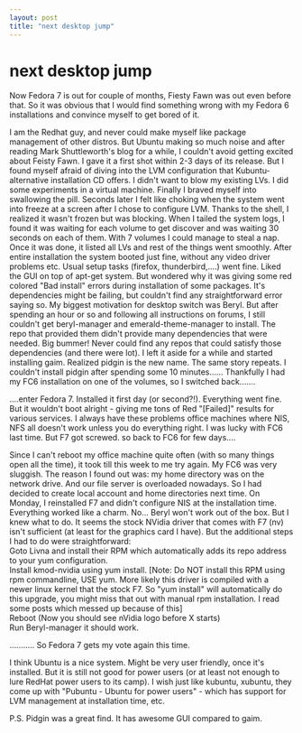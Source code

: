 ```yaml
---
layout: post
title: "next desktop jump"
---
```

next desktop jump
===
Now Fedora 7 is out for couple of months, Fiesty Fawn was out even before that. So it was obvious that I would find something wrong with my Fedora 6 installations and convince myself to get bored of it.  
  
I am the Redhat guy, and never could make myself like package management of other distros. But Ubuntu making so much noise and after reading Mark Shuttleworth's blog for a while, I couldn't avoid getting excited about Feisty Fawn. I gave it a first shot within 2-3 days of its release. But I found myself afraid of diving into the LVM configuration that Kubuntu-alternative installation CD offers. I didn't want to blow my existing LVs. I did some experiments in a virtual machine. Finally I braved myself into swallowing the pill. Seconds later I felt like choking when the system went into freeze at a screen after I chose to configure LVM. Thanks to the shell, I realized it wasn't frozen but was blocking. When I tailed the system logs, I found it was waiting for each volume to get discover and was waiting 30 seconds on each of them. With 7 volumes I could manage to steal a nap. Once it was done, it listed all LVs and rest of the things went smoothly. After entire installation the system booted just fine, without any video driver problems etc. Usual setup tasks (firefox, thunderbird,....) went fine. Liked the GUI on top of apt-get system. But wondered why it was giving some red colored "Bad install" errors during installation of some packages. It's dependencies might be failing, but couldn't find any straightforward error saying so. My biggest motivation for desktop switch was Beryl. But after spending an hour or so and following all instructions on forums, I still couldn't get beryl-manager and emerald-theme-manager to install. The repo that provided them didn't provide many dependencies that were needed. Big bummer! Never could find any repos that could satisfy those dependencies (and there were lot). I left it aside for a while and started installing gaim. Realized pidgin is the new name. The same story repeats. I couldn't install pidgin after spending some 10 minutes...... Thankfully I had my FC6 installation on one of the volumes, so I switched back.......  
  
  
....enter Fedora 7\. Installed it first day (or second?!). Everything went fine. But it wouldn't boot alright - giving me tons of Red "\[Failed\]" results for various services. I always have these problems office machines where NIS, NFS all doesn't work unless you do everything right. I was lucky with FC6 last time. But F7 got screwed. so back to FC6 for few days....  
  
Since I can't reboot my office machine quite often (with so many things open all the time), it took till this week to me try again. My FC6 was very sluggish. The reason I found out was: my home directory was on the network drive. And our file server is overloaded nowadays. So I had decided to create local account and home directories next time. On Monday, I reinstalled F7 and didn't configure NIS at the installation time. Everything worked like a charm. No... Beryl won't work out of the box. But I knew what to do. It seems the stock NVidia driver that comes with F7 (nv) isn't sufficient (at least for the graphics card I have). But the additional steps I had to do were straightforward:  
Goto Livna and install their RPM which automatically adds its repo address to your yum configuration.  
Install kmod-nvidia using yum install. \[Note: Do NOT install this RPM using rpm commandline, USE yum. More likely this driver is compiled with a newer linux kernel that the stock F7\. So "yum install" will automatically do this upgrade, you might miss that out with manual rpm installation. I read some posts which messed up because of this\]  
Reboot (Now you should see nVidia logo before X starts)  
Run Beryl-manager it should work.  
  
  
........... So Fedora 7 gets my vote again this time.  
  
I think Ubuntu is a nice system. Might be very user friendly, once it's installed. But it is still not good for power users (or at least not enough to lure RedHat power users to its camp). I wish just like kubuntu, xubuntu, they come up with "Pubuntu - Ubuntu for power users" - which has support for LVM management at installation time, etc.  
  
P.S. Pidgin was a great find. It has awesome GUI compared to gaim.
